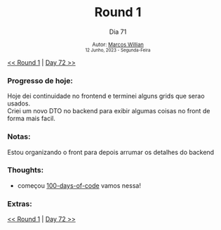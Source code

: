 <div align="center">
  <h1>Round 1</h1>
  <p>Dia 71</p>

  <sub>
    Autor: <a href="https://github.com/marcosmwx" target="_blank">Marcos Willian</a>
    <br>
    <small>12 Junho, 2023 -  Segunda-Feira</small>
  </sub>
</div>

[<< Round 1](./README.MD) | [Day 72 >>](dia072.md)

### Progresso de hoje:

Hoje dei continuidade no frontend e terminei alguns grids que serao usados.<br>
Criei um novo DTO no backend para exibir algumas coisas no front de forma mais facil.

### Notas:

Estou organizando o front para depois arrumar os detalhes do backend

### Thoughts:

- começou [100-days-of-code](https://github.com/marcosmwx/100DaysOfCode) vamos nessa!

### Extras:

[<< Round 1](./README.MD) | [Day 72 >>](dia072.md)
